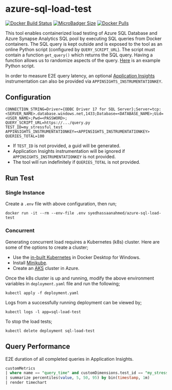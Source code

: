 # azure-sql-load-test
[![Docker Build Status](https://img.shields.io/docker/cloud/build/syedhassaanahmed/azure-sql-load-test.svg?logo=docker)](https://hub.docker.com/r/syedhassaanahmed/azure-sql-load-test/builds/) [![MicroBadger Size](https://img.shields.io/microbadger/image-size/syedhassaanahmed/azure-sql-load-test.svg?logo=docker)](https://hub.docker.com/r/syedhassaanahmed/azure-sql-load-test/tags/) [![Docker Pulls](https://img.shields.io/docker/pulls/syedhassaanahmed/azure-sql-load-test.svg?logo=docker)](https://hub.docker.com/r/syedhassaanahmed/azure-sql-load-test/)

This tool enables containerized load testing of Azure SQL Database and Azure Synapse Analytics SQL pool by executing SQL queries from Docker containers. The SQL query is kept outside and is exposed to the tool as an online Python script (configured by `QUERY_SCRIPT_URL`). The script must contain a function `get_query()` which returns the SQL query. Having a function allows us to randomize aspects of the query. [Here](https://gist.githubusercontent.com/syedhassaanahmed/4a719feb5f496d672a040891c7ea51df/raw/ce38a1c71e7781595097f48c8ad35ccad726d897/sql_query.py) is an example Python script.

In order to measure E2E query latency, an optional [Application Insights](https://docs.microsoft.com/en-us/azure/azure-monitor/app/app-insights-overview) instrumentation can also be provided via `APPINSIGHTS_INSTRUMENTATIONKEY`.

## Configuration
```
CONNECTION_STRING=Driver={ODBC Driver 17 for SQL Server};Server=tcp:<SERVER_NAME>.database.windows.net,1433;Database=<DATABASE_NAME>;Uid=<USER_NAME>;Pwd=<PASSWORD>;
QUERY_SCRIPT_URL=https://.../query.py
TEST_ID=my_stressful_test
APPINSIGHTS_INSTRUMENTATIONKEY=<APPINSIGHTS_INSTRUMENTATIONKEY>
QUERIES_TOTAL=100
```

- If `TEST_ID` is not provided, a guid will be generated.
- Application Insights instrumentation will be ignored if `APPINSIGHTS_INSTRUMENTATIONKEY` is not provided.
- The tool will run indefinitely if `QUERIES_TOTAL` is not provided.

## Run Test
### Single Instance
Create a `.env` file with above configuration, then run;
```
docker run -it --rm --env-file .env syedhassaanahmed/azure-sql-load-test
```

### Concurrent
Generating concurrent load requires a Kubernetes (k8s) cluster. Here are some of the options to create a cluster;
- Use the [in-built Kubernetes](https://docs.docker.com/docker-for-windows/kubernetes/) in Docker Desktop for Windows.
- Install [Minikube](https://kubernetes.io/docs/tasks/tools/install-minikube/).
- Create an [AKS](https://docs.microsoft.com/en-us/azure/aks/kubernetes-walkthrough) cluster in Azure.

Once the k8s cluster is up and running, modify the above environment variables in `deployment.yaml` file and run the following;
```
kubectl apply -f deployment.yaml
```

Logs from a successfully running deployment can be viewed by;
```
kubectl logs -l app=sql-load-test
```

To stop the load tests;
```
kubectl delete deployment sql-load-test
```

## Query Performance
E2E duration of all completed queries in Application Insights.
```sql
customMetrics
| where name == "query_time" and customDimensions.test_id == "my_stressful_test"
| summarize percentiles(value, 5, 50, 95) by bin(timestamp, 1m)
| render timechart
```
